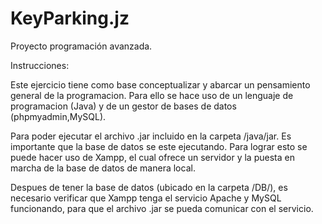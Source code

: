 # KeyParking.jz
Proyecto programación avanzada.

Instrucciones:

Este ejercicio tiene como base conceptualizar y abarcar un pensamiento general de la programacion. Para ello se hace uso de un lenguaje de programacion (Java) y de un gestor de bases de datos (phpmyadmin,MySQL).

Para poder ejecutar el archivo .jar incluido en la carpeta /java/jar. Es importante que la base de datos se este ejecutando. Para lograr esto se puede hacer uso de Xampp, el cual ofrece un servidor y la puesta en marcha de la base de datos de manera local.

Despues de tener la base de datos (ubicado en la carpeta /DB/), es necesario verificar que Xampp tenga el servicio Apache y MySQL funcionando, para que el archivo .jar se pueda comunicar con el servicio.

